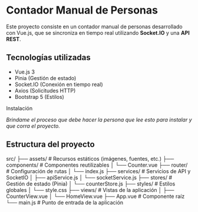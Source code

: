 # Contador Manual de Personas 

Este proyecto consiste en un contador manual de personas desarrollado con Vue.js, que se sincroniza en tiempo real utilizando **Socket.IO** y una **API REST**.

## Tecnologías utilizadas
- Vue.js 3
- Pinia (Gestión de estado)
- Socket.IO (Conexión en tiempo real)
- Axios (Solicitudes HTTP)
- Bootstrap 5 (Estilos)

Instalación

*Brindame el proceso que debe hacer la persona que lee esto para instalar y que corra el proyecto.*



Estructura del proyecto
-----------------------------------------------------------------------------
src/
├── assets/                  # Recursos estáticos (imágenes, fuentes, etc.)
├── components/              # Componentes reutilizables
│   └── Counter.vue
├── router/                  # Configuración de rutas
│   └── index.js
├── services/                # Servicios de API y SocketIO
│   ├── apiService.js
│   └── socketService.js
├── stores/                  # Gestión de estado (Pinia)
│   └── counterStore.js
├── styles/                  # Estilos globales
│   └── style.css
├── views/                   # Vistas de la aplicación
│   ├── CounterView.vue
│   └── HomeView.vue
├── App.vue                  # Componente raíz
└── main.js                  # Punto de entrada de la aplicación

